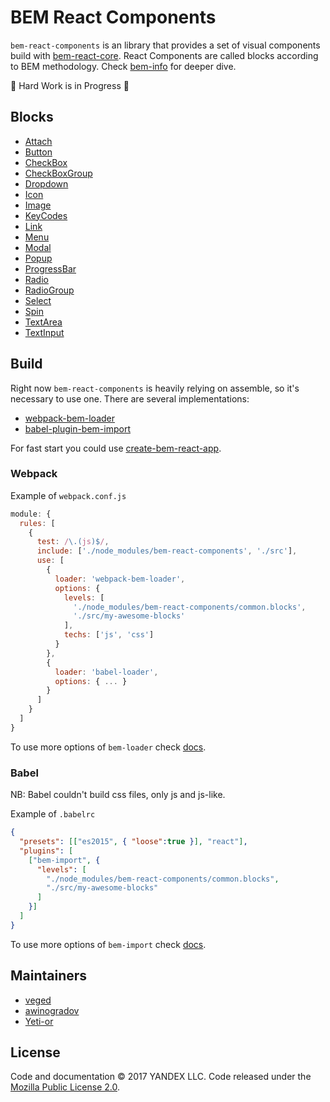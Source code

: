 # BEM React Components

`bem-react-components` is an library that provides a set of visual components build with [bem-react-core].
React Components are called blocks according to BEM methodology. Check [bem-info] for deeper dive.

:construction: Hard Work is in Progress :construction:

## Blocks

* [Attach](common.blocks/Attach/)
* [Button](common.blocks/Button)
* [CheckBox](common.blocks/CheckBox)
* [CheckBoxGroup](common.blocks/CheckBoxGroup)
* [Dropdown](common.blocks/Dropdown)
* [Icon](common.blocks/Icon)
* [Image](common.blocks/Image)
* [KeyCodes](common.blocks/KeyCodes)
* [Link](common.blocks/Link)
* [Menu](common.blocks/Menu)
* [Modal](common.blocks/Modal)
* [Popup](common.blocks/Popup)
* [ProgressBar](common.blocks/ProgressBar)
* [Radio](common.blocks/Radio)
* [RadioGroup](common.blocks/RadioGroup)
* [Select](common.blocks/Select)
* [Spin](common.blocks/Spin)
* [TextArea](common.blocks/TextArea)
* [TextInput](common.blocks/TextInput)

## Build

Right now `bem-react-components` is heavily relying on assemble, so it's necessary to use one.
There are several implementations:

* [webpack-bem-loader]
* [babel-plugin-bem-import]


For fast start you could use [create-bem-react-app].

### Webpack

Example of `webpack.conf.js`

```js
module: {
  rules: [
    {
      test: /\.(js)$/,
      include: ['./node_modules/bem-react-components', './src'],
      use: [
        {
          loader: 'webpack-bem-loader',
          options: {
            levels: [
              './node_modules/bem-react-components/common.blocks',
              './src/my-awesome-blocks'
            ],
            techs: ['js', 'css']
          }
        },
        {
          loader: 'babel-loader',
          options: { ... }
        }
      ]
    }
  ]
}
```

To use more options of `bem-loader` check [docs].

### Babel

NB: Babel couldn't build css files, only js and js-like.

Example of `.babelrc`

```json
{
  "presets": [["es2015", { "loose":true }], "react"],
  "plugins": [
    ["bem-import", {
      "levels": [
        "./node_modules/bem-react-components/common.blocks",
        "./src/my-awesome-blocks"
      ]
    }]
  ]
}
```

To use more options of `bem-import` check [docs](https://github.com/bem/babel-plugin-bem-import#options).

## Maintainers

* [veged](https://github.com/veged)
* [awinogradov](https://github.com/awinogradov)
* [Yeti-or](https://github.com/Yeti-or)

## License

Code and documentation © 2017 YANDEX LLC. Code released under the [Mozilla Public License 2.0](LICENSE.txt).

[bem-react-core]: https://github.com/bem/bem-react-core
[bem-info]: https://bem.info
[webpack-bem-loader]: https://github.com/bem/webpack-bem-loader
[docs]: https://github.com/bem/webpack-bem-loader#options
[babel-plugin-bem-import]: https://github.com/bem/babel-plugin-bem-import
[create-bem-react-app]: https://github.com/bem/create-bem-react-app
